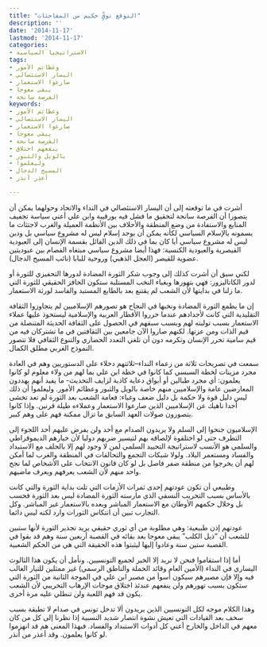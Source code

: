 ```yaml
---
title: "التوقع توقٍّ حكيم من المفاجئات"
description: ''
date: '2014-11-17'
lastmod: '2014-11-17'
categories:
- الاستراتيجيا السياسية
tags:
- وعظائم الأمور
- اليسار الاستئصالي
- صارعوا الاستعمار
- يبقى معوجا
- الفرصة سانحة
keywords:
- وعظائم الأمور
- اليسار الاستئصالي
- صارعوا الاستعمار
- يبقى معوجا
- الفرصة سانحة
- ينفعهم اختلاق
- بالويل والثبور
- وليعلموا
- المسيح الدجال
- أعذر أنذر

---
```

أشرت في ما توقعته إلى أن اليسار الاستئصالي في النداء والاتحاد وحولهما يمكن أن يتصورا أن الفرصة سانحة لتحقيق ما فشل فيه بورقيبة وابن علي أعني سياسة تجفيف المنابع والاستفادة من وضع المنطقة والأحلاف بين الأنظمة العميلة والغرب لاجتثاث ما يسمونه بالإسلام السياسي لكأنه يمكن أن يوجد إسلام ليس له مشروع سياسي بل ودين ليس له مشروع سياسي أيا كان بما في ذلك الدين القائل بقسمة الإنسان إلى العبودية القيصرية والعبودية الكنسية: فهذا أيضا مشروع سياسي مبتغاه الفصام بين عبوديتين عضوية للقيصر (العجل الذهبي) وروحية للبابا (نائب المسيح الدجال).

لكني سبق أن أشرت كذلك إلى وجوب شكر الثورة المضادة لدورها التحفيزي للثورة أو لدور الكاتاليزور: فهي بتهورها وبغباء النخب المستلبة ستكون الحافز الحقيقي للثورة التي ما زلنا في بدايتها لأن الشعب لم يقتنع بعد بالطابع المستبد والفاسد لورثة الاستعمار.

إن ما يطمع الثورة المضادة ونخبها في النجاح هو تصورهم الإسلاميين لم يتجاوزوا الثقافة التقليدية التي كانت لأجدادهم عندما حرروا الأقطار العربية والإسلامية ليستحوذ عليها عملاء الاستعمار بسبب توليته لهم وبسبب سبقهم في الحصول على الثقافة الحديثة المتنصلة من قيم الذات ومن عزتها. لكنهم صاروا الآن جامعين بين الثقافتين في ما تشتركان فيه من قيم سامية تحرر الإنسان وتكرمه دون أن تلغي التعدد الحضاري والتنوع الثقافي فلا تتصور النموذج الغربي مطلق الكمال.

سمعت في تصريحات ثلاثة من زعماء النداء–ثلاثتهم دخلاء على الدستوريين وهم في العادة مجرد مزينات لخطة السبسي كما كانوا في خطة ابن علي بما لهم من ولاء معلوم لو كانوا يعلمون: أي مجرد طبالين أو أبواق دعاية كاذبة لزايف التحديث- ما يفيد أنهم يهددون المعارضين عامة والإسلاميين منهم خاصة بالويل والثبور وعظائم الأمور. وليعلموا أن ذلك ليس دليل قوة ولا حكمة بل دليل ضعف وغباء: فعامة الشعب بعد الثورة لم تعد تخشى أحدا ناهيك عن الإسلاميين الذين صارعوا الاستعمار وعملاءه طيلة قرنين. وإذا كانوا يتصورون صولات العهد السابق ما تزال ممكنة فهم على وهم كبير.

الإسلاميون جنحوا إلى السلم ولا يريدون الصدام مع أحد ولن يفرض عليهم أحد اللجوء إلى التطرف حتى لو اختلقوة لإلصاقه بهم لتيسير ضربهم دوليا لأن خيارهم الديموقراطي والسلمي هو الأنسب لاستراتيجة التحييد السلمي لمن لا وجود لهم إلا بالحلف مع الاستبداد والفساد ومستعمر البلاد. ولولا شبكات التجمع والتحالفات في المنطقة والغرب لما أمكن لهم أن يخرجوا من منطقة صفر فاصل بل لو كان قانون الانتخاب على الأشخاص لما نجح واحد منهم لأن الشعب يعرفهم ويعرف ماضيهم.

وطبيعي أن تكون عودتهم إحدى ثمرات الأزمات التي تلت بداية الثورة والتي كانت بالأساس بسبب التخريب النسقي الذي مارسته الثورة المضادة ليس بعد الثورة فحسب بل وخلال حكمهم الأوطان مع الاستعمار المباشر وبعده بالاستعمار غير المباشر. وكل التجارب تبين أن انتكاس الثورات وارد لكنه ليس دائما.

عودتهم إذن طبيعية: وهي مطلوبة من أي ثوري حقيقي يريد تجذير الثورة لأنها ستبين للشعب أن “ذيل الكلب” يبقى معوجا بعد بقائه في القصبة أربعين سنة وهم قد بقوا في القصبة ستين سنة وعادوا إليها ليثبتوا هذه الحقيقة التي هي من الحكم الشعبية.

أما إذا استقاموا فنحن لا نريد إلا الخير لجميع التونسيين. ونأمل أن يكون هذا الثالوث اليساري في النداء (الأمين العام وقائد الحملة والناطق الرسمي) غير ممثلين للتيار الغالب فيه وإلا فإن مصيرهم سيكون أسوأ من مصير ابن علي في الموجة الثانية من الثورة التي ستكون بسبب تهورهم ولن ينفعهم عندئذ اختلاق موجات الإرهاب التخريبي لأن الشعب يكون قد فهم اللعبة ولن تنطلي عليه مرة أخرى.

وهذا الكلام موجه لكل التونسيين الذين يريدون ألا تدخل تونس في صدام لا تطيقة بسبب سخف بعد القيادات التي تعيش نشوة انتصار شديد النسبية إذا نظرنا إلى كل من كان معهم في الداخل والخارج أعني كل أدوات الاستبداد والفساد. فبهذا المعنى هم قد انهزموا لو كانوا يعلمون. وقد أعذر من أنذر.

###